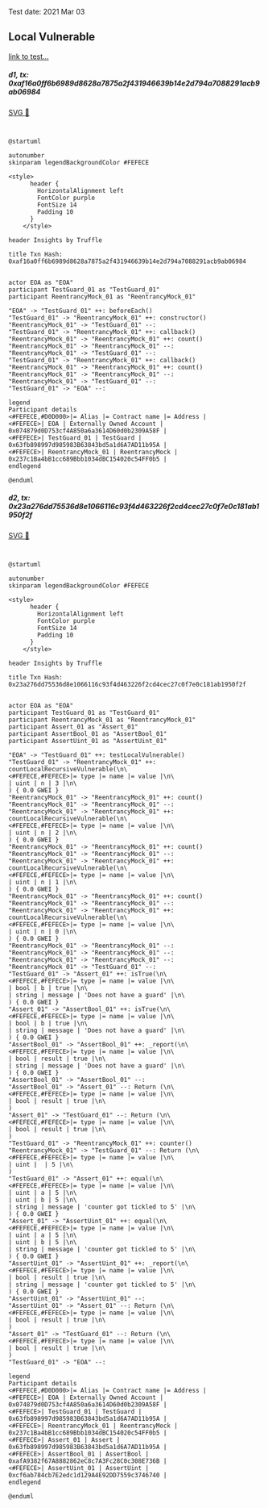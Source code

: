Test date: 2021 Mar 03



## Local Vulnerable

[link to test...](https://github.com/cds-blog-code-samples/Reentrant/blob/master/test/TestGuard.sol#L26)

##### d1, tx: 0xaf16a0ff6b6989d8628a7875a2f431946639b14e2d794a7088291acb9ab06984

[SVG :telescope:](https://www.planttext.com/api/plantuml/svg/xLJ9Rjim4BtpAuZaqY8DIaeKHGQf4NbhUYWIjBaNmqMs49aoA0grq_JVIojgOCTjWToh0oNEycRcOPuGkce3-D2jQeIW2uthLifwrDvNRWqULhYs2-lC6FJzmZUTCvEcRZm-dS_ciyaCeSisR6ixGhX_bXQCzVZ7SCNukl7LG-C2r4LTBTpAkX0Ho_0SC8_E9yXrvzUrFN1yhHuifkpPTWl6L6w1AHbCF_ltvVkX2JJK_-JQQh4CBLPRVEUxieouA5IXjlXku_0rjCiBJ3PGKWwaBBdYKaWZU28W5ta6ISbIAXddgLIKsSJaaa5EX4Wa1QqaA18p68gKwH1RdzqK65fy4jydAD8MAbsj8OvwPzlmiGDllX7QH-mR3aE_sCYD1wUtdnjz_pl-o7g2K5y6duzUeE6pimkiRDbuEmEzVFCMlV3lCexn-ZJTk3RuRZVCBkyFKSVbpiyly6jAG5shk4N_mFzhSvqBhqjxwkt_67ZObPqJFIaPtUujdR41ghf5buEUtvrEoPGGCdhyWADWumR6ZqcpAwy3Th2oEqDXZBTjz3tdZHvx3SHp4wntaQCjlldkhC65xkUEBh8XEHEvD6IQPwakMI4o0XnIJjcK4qDKaX9PP69-27oWeRrh3ydJKeaeNfaRAJ8fqZ5F1KkLoO0QNkJ5b58bi-8GybXhBsqzU9Bccew1gJ7LcWivLegIb9dnX6QC94HdR3udAelWaTY1NdGLp_Wx_GK0)


```plantuml


@startuml

autonumber
skinparam legendBackgroundColor #FEFECE

<style>
      header {
        HorizontalAlignment left
        FontColor purple
        FontSize 14
        Padding 10
      }
    </style>

header Insights by Truffle

title Txn Hash: 0xaf16a0ff6b6989d8628a7875a2f431946639b14e2d794a7088291acb9ab06984


actor EOA as "EOA"
participant TestGuard_01 as "TestGuard_01"
participant ReentrancyMock_01 as "ReentrancyMock_01"

"EOA" -> "TestGuard_01" ++: beforeEach()
"TestGuard_01" -> "ReentrancyMock_01" ++: constructor()
"ReentrancyMock_01" -> "TestGuard_01" --: 
"TestGuard_01" -> "ReentrancyMock_01" ++: callback()
"ReentrancyMock_01" -> "ReentrancyMock_01" ++: count()
"ReentrancyMock_01" -> "ReentrancyMock_01" --: 
"ReentrancyMock_01" -> "TestGuard_01" --: 
"TestGuard_01" -> "ReentrancyMock_01" ++: callback()
"ReentrancyMock_01" -> "ReentrancyMock_01" ++: count()
"ReentrancyMock_01" -> "ReentrancyMock_01" --: 
"ReentrancyMock_01" -> "TestGuard_01" --: 
"TestGuard_01" -> "EOA" --: 

legend
Participant details
<#FEFECE,#D0D000>|= Alias |= Contract name |= Address |
<#FEFECE>| EOA | Externally Owned Account | 0x074879d0D753cf4A850a6a3614D60d0b2309A58F |
<#FEFECE>| TestGuard_01 | TestGuard | 0x63fb898997d985983B63843bd5a1d6A7AD11b95A |
<#FEFECE>| ReentrancyMock_01 | ReentrancyMock | 0x237c1Ba4bB1cc689Bbb1034dBC154020c54FF0b5 |
endlegend

@enduml
```

##### d2, tx: 0x23a276dd75536d8e1066116c93f4d463226f2cd4cec27c0f7e0c181ab1950f2f

[SVG :telescope:](https://www.planttext.com/api/plantuml/svg/xLTTRzis57tdho2oXoxeif6YH5515bJ-QWjiQ95bsqk1WY8fHmXDkHILnQtttqVBiYr_f5kQjDYm6hOeNXrUddjqVQKBmBFASUlgYGQ0rwuqzIHJ5bJNXPboooTGgx4oiiV5zTYMjP7zKfSMVZCQZeRz8G1dbPjfTGvWyxbIN2eBFxHJ25-KjdXV6iTrgekncIZZlCVShG4ZVt7fSbhRgLPR5tuftYk8mxNjDPUoC6E8KMlwindFVcX9W7R_bwOgnbUkWjaCNjewpxrVu0gd5RoyDV05hwvE8ReD20zYAcKSHOHAfZ2Y56Cg4fA7CgGa26WU21aA9O9Oe3nMI626UOQJ2EL13hnamddgmrSfv1KyykCHyBAvGXHJxaEzL9LxNdChtoBS8Bg6RUY5yjfORiJivr9Sh_1xrkr5QLKfwrRWzUmGg5UMUXlOMWw1VotCZjVMSWH04oKyETy91ZvzUWgTj_nK2gv_gxLHbcTQVNiCTe2BfVjnDUk5px2bWmibQbiLDwhZwOrv0yxQpFkk7S_dFq8tcoheHyCdpNZ3TUrF5l0vh3rnE8V6_yZITWm_GFGzWiz_7xxq6NI8ozzHN0JrpvUTd9p2JzhcioaHV5MYLG9_LQ9L0ZrKYVk6zAZudHBJGFVBpgP2De8MbNywVA9ocQ-UNhNC_vpTc2jd5q-eEPoegk9ZRuTF1gMge2aTlE8t2d8uNd1wSbZk3iCDuLMb_dUJNhEyW_XRgwQbTGzYRbLLQ_V5wI_pwKxS6dEXN6qDVEmGZ_VoOZ_TFz_MztjwA_kHGlZ8jDlgvR_HHzZk_EdLkvhh1-t7DnkkRLdNTYWXMt7WsEUaVzkwraf2LyBeFdLWzHBsdujZJVoEMBveQNZq2BhLuG3k_rOTblt1GXEmR1x1wqw38PNZXQuwB0PeW11QiF0zekyu_4c_N5GFuTPyKYdzzlxQUjtvl6cx_F7Mtqp3jPx1LtyOVozJqTpXnIlDBOf35YSI3UA8Y3nCMOGuvOJYS42HH5b0K996RBJjUAjjwqmRbvJa6KjOaiGoOL72I8yI5f9CHXnBciRf0ECiYT9jb_ljtQwjSHwGME0U3xCU5eAof9Tb695Gzleu2b60H1IEHYYBjfrlsi3L-GEORhUBtNdZbETfGbYGqpXbZ0MC1ghFH9oIaGXO7mc2s30cj7V8wQgjxCuRfoAdF8jPAB9u62WfiCH1aeR391ZuEnSbWiGXZKF_YWfyFhLP1PxvOptHVm40)


```plantuml


@startuml

autonumber
skinparam legendBackgroundColor #FEFECE

<style>
      header {
        HorizontalAlignment left
        FontColor purple
        FontSize 14
        Padding 10
      }
    </style>

header Insights by Truffle

title Txn Hash: 0x23a276dd75536d8e1066116c93f4d463226f2cd4cec27c0f7e0c181ab1950f2f


actor EOA as "EOA"
participant TestGuard_01 as "TestGuard_01"
participant ReentrancyMock_01 as "ReentrancyMock_01"
participant Assert_01 as "Assert_01"
participant AssertBool_01 as "AssertBool_01"
participant AssertUint_01 as "AssertUint_01"

"EOA" -> "TestGuard_01" ++: testLocalVulnerable()
"TestGuard_01" -> "ReentrancyMock_01" ++: countLocalRecursiveVulnerable(\n\
<#FEFECE,#FEFECE>|= type |= name |= value |\n\
| uint | n | 3 |\n\
) { 0.0 GWEI }
"ReentrancyMock_01" -> "ReentrancyMock_01" ++: count()
"ReentrancyMock_01" -> "ReentrancyMock_01" --: 
"ReentrancyMock_01" -> "ReentrancyMock_01" ++: countLocalRecursiveVulnerable(\n\
<#FEFECE,#FEFECE>|= type |= name |= value |\n\
| uint | n | 2 |\n\
) { 0.0 GWEI }
"ReentrancyMock_01" -> "ReentrancyMock_01" ++: count()
"ReentrancyMock_01" -> "ReentrancyMock_01" --: 
"ReentrancyMock_01" -> "ReentrancyMock_01" ++: countLocalRecursiveVulnerable(\n\
<#FEFECE,#FEFECE>|= type |= name |= value |\n\
| uint | n | 1 |\n\
) { 0.0 GWEI }
"ReentrancyMock_01" -> "ReentrancyMock_01" ++: count()
"ReentrancyMock_01" -> "ReentrancyMock_01" --: 
"ReentrancyMock_01" -> "ReentrancyMock_01" ++: countLocalRecursiveVulnerable(\n\
<#FEFECE,#FEFECE>|= type |= name |= value |\n\
| uint | n | 0 |\n\
) { 0.0 GWEI }
"ReentrancyMock_01" -> "ReentrancyMock_01" --: 
"ReentrancyMock_01" -> "ReentrancyMock_01" --: 
"ReentrancyMock_01" -> "ReentrancyMock_01" --: 
"ReentrancyMock_01" -> "TestGuard_01" --: 
"TestGuard_01" -> "Assert_01" ++: isTrue(\n\
<#FEFECE,#FEFECE>|= type |= name |= value |\n\
| bool | b | true |\n\
| string | message | 'Does not have a guard' |\n\
) { 0.0 GWEI }
"Assert_01" -> "AssertBool_01" ++: isTrue(\n\
<#FEFECE,#FEFECE>|= type |= name |= value |\n\
| bool | b | true |\n\
| string | message | 'Does not have a guard' |\n\
) { 0.0 GWEI }
"AssertBool_01" -> "AssertBool_01" ++: _report(\n\
<#FEFECE,#FEFECE>|= type |= name |= value |\n\
| bool | result | true |\n\
| string | message | 'Does not have a guard' |\n\
) { 0.0 GWEI }
"AssertBool_01" -> "AssertBool_01" --: 
"AssertBool_01" -> "Assert_01" --: Return (\n\
<#FEFECE,#FEFECE>|= type |= name |= value |\n\
| bool | result | true |\n\
)
"Assert_01" -> "TestGuard_01" --: Return (\n\
<#FEFECE,#FEFECE>|= type |= name |= value |\n\
| bool | result | true |\n\
)
"TestGuard_01" -> "ReentrancyMock_01" ++: counter()
"ReentrancyMock_01" -> "TestGuard_01" --: Return (\n\
<#FEFECE,#FEFECE>|= type |= name |= value |\n\
| uint |  | 5 |\n\
)
"TestGuard_01" -> "Assert_01" ++: equal(\n\
<#FEFECE,#FEFECE>|= type |= name |= value |\n\
| uint | a | 5 |\n\
| uint | b | 5 |\n\
| string | message | 'counter got tickled to 5' |\n\
) { 0.0 GWEI }
"Assert_01" -> "AssertUint_01" ++: equal(\n\
<#FEFECE,#FEFECE>|= type |= name |= value |\n\
| uint | a | 5 |\n\
| uint | b | 5 |\n\
| string | message | 'counter got tickled to 5' |\n\
) { 0.0 GWEI }
"AssertUint_01" -> "AssertUint_01" ++: _report(\n\
<#FEFECE,#FEFECE>|= type |= name |= value |\n\
| bool | result | true |\n\
| string | message | 'counter got tickled to 5' |\n\
) { 0.0 GWEI }
"AssertUint_01" -> "AssertUint_01" --: 
"AssertUint_01" -> "Assert_01" --: Return (\n\
<#FEFECE,#FEFECE>|= type |= name |= value |\n\
| bool | result | true |\n\
)
"Assert_01" -> "TestGuard_01" --: Return (\n\
<#FEFECE,#FEFECE>|= type |= name |= value |\n\
| bool | result | true |\n\
)
"TestGuard_01" -> "EOA" --: 

legend
Participant details
<#FEFECE,#D0D000>|= Alias |= Contract name |= Address |
<#FEFECE>| EOA | Externally Owned Account | 0x074879d0D753cf4A850a6a3614D60d0b2309A58F |
<#FEFECE>| TestGuard_01 | TestGuard | 0x63fb898997d985983B63843bd5a1d6A7AD11b95A |
<#FEFECE>| ReentrancyMock_01 | ReentrancyMock | 0x237c1Ba4bB1cc689Bbb1034dBC154020c54FF0b5 |
<#FEFECE>| Assert_01 | Assert | 0x63fb898997d985983B63843bd5a1d6A7AD11b95A |
<#FEFECE>| AssertBool_01 | AssertBool | 0xafA9382f67A8882862eC8c7A3Fc28C0c308E736B |
<#FEFECE>| AssertUint_01 | AssertUint | 0xcf6ab784cb7E2edc1d129A4E92DD7559c3746740 |
endlegend

@enduml
```
